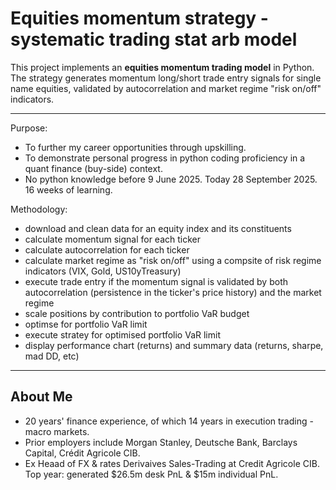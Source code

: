 # Equities momentum strategy - systematic trading stat arb model

This project implements an **equities momentum trading model** in Python.  
The strategy generates momentum long/short trade entry signals for single name equities, validated by autocorrelation and market regime "risk on/off" indicators.

---

Purpose:
- To further my career opportunities through upskilling.
- To demonstrate personal progress in python coding proficiency in a quant finance (buy-side) context.
- No python knowledge before 9 June 2025. Today 28 September 2025. 16 weeks of learning.

Methodology:
- download and clean data for an equity index and its constituents
- calculate momentum signal for each ticker
- calculate autocorrelation for each ticker
- calculate market regime as "risk on/off" using a compsite of risk regime indicators (VIX, Gold, US10yTreasury)
- execute trade entry if the momentum signal is validated by both autocorrelation (persistence in the ticker's price history) and the market regime
- scale positions by contribution to portfolio VaR budget
- optimse for portfolio VaR limit
- execute stratey for optimised portfolio VaR limit
- display performance chart (returns) and summary data (returns, sharpe, mad DD, etc)

---

## About Me
- 20 years' finance experience, of which 14 years in execution trading - macro markets.
- Prior employers include Morgan Stanley, Deutsche Bank, Barclays Capital, Crédit Agricole CIB.
- Ex Heaad of FX & rates Derivaives Sales-Trading at Credit Agricole CIB. Top year: generated $26.5m desk PnL & $15m individual PnL.
